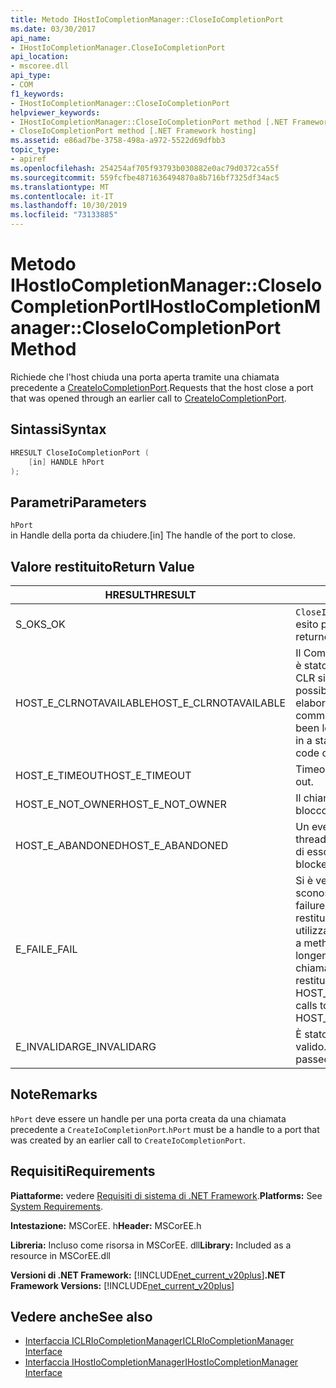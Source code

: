 ```yaml
---
title: Metodo IHostIoCompletionManager::CloseIoCompletionPort
ms.date: 03/30/2017
api_name:
- IHostIoCompletionManager.CloseIoCompletionPort
api_location:
- mscoree.dll
api_type:
- COM
f1_keywords:
- IHostIoCompletionManager::CloseIoCompletionPort
helpviewer_keywords:
- IHostIoCompletionManager::CloseIoCompletionPort method [.NET Framework hosting]
- CloseIoCompletionPort method [.NET Framework hosting]
ms.assetid: e86ad7be-3758-498a-a972-5522d69dfbb3
topic_type:
- apiref
ms.openlocfilehash: 254254af705f93793b030882e0ac79d0372ca55f
ms.sourcegitcommit: 559fcfbe4871636494870a8b716bf7325df34ac5
ms.translationtype: MT
ms.contentlocale: it-IT
ms.lasthandoff: 10/30/2019
ms.locfileid: "73133885"
---
```

# <a name="ihostiocompletionmanagercloseiocompletionport-method"></a><span data-ttu-id="50553-102">Metodo IHostIoCompletionManager::CloseIoCompletionPort</span><span class="sxs-lookup"><span data-stu-id="50553-102">IHostIoCompletionManager::CloseIoCompletionPort Method</span></span>
<span data-ttu-id="50553-103">Richiede che l'host chiuda una porta aperta tramite una chiamata precedente a [CreateIoCompletionPort](../../../../docs/framework/unmanaged-api/hosting/ihostiocompletionmanager-createiocompletionport-method.md).</span><span class="sxs-lookup"><span data-stu-id="50553-103">Requests that the host close a port that was opened through an earlier call to [CreateIoCompletionPort](../../../../docs/framework/unmanaged-api/hosting/ihostiocompletionmanager-createiocompletionport-method.md).</span></span>  
  
## <a name="syntax"></a><span data-ttu-id="50553-104">Sintassi</span><span class="sxs-lookup"><span data-stu-id="50553-104">Syntax</span></span>  
  
```cpp  
HRESULT CloseIoCompletionPort (  
    [in] HANDLE hPort  
);  
```  
  
## <a name="parameters"></a><span data-ttu-id="50553-105">Parametri</span><span class="sxs-lookup"><span data-stu-id="50553-105">Parameters</span></span>  
 `hPort`  
 <span data-ttu-id="50553-106">in Handle della porta da chiudere.</span><span class="sxs-lookup"><span data-stu-id="50553-106">[in] The handle of the port to close.</span></span>  
  
## <a name="return-value"></a><span data-ttu-id="50553-107">Valore restituito</span><span class="sxs-lookup"><span data-stu-id="50553-107">Return Value</span></span>  
  
|<span data-ttu-id="50553-108">HRESULT</span><span class="sxs-lookup"><span data-stu-id="50553-108">HRESULT</span></span>|<span data-ttu-id="50553-109">Descrizione</span><span class="sxs-lookup"><span data-stu-id="50553-109">Description</span></span>|  
|-------------|-----------------|  
|<span data-ttu-id="50553-110">S_OK</span><span class="sxs-lookup"><span data-stu-id="50553-110">S_OK</span></span>|<span data-ttu-id="50553-111">`CloseIoCompletionPort` ha restituito un esito positivo.</span><span class="sxs-lookup"><span data-stu-id="50553-111">`CloseIoCompletionPort` returned successfully.</span></span>|  
|<span data-ttu-id="50553-112">HOST_E_CLRNOTAVAILABLE</span><span class="sxs-lookup"><span data-stu-id="50553-112">HOST_E_CLRNOTAVAILABLE</span></span>|<span data-ttu-id="50553-113">Il Common Language Runtime (CLR) non è stato caricato in un processo oppure CLR si trova in uno stato in cui non è possibile eseguire codice gestito o elaborare la chiamata correttamente.</span><span class="sxs-lookup"><span data-stu-id="50553-113">The common language runtime (CLR) has not been loaded into a process, or the CLR is in a state in which it cannot run managed code or process the call successfully.</span></span>|  
|<span data-ttu-id="50553-114">HOST_E_TIMEOUT</span><span class="sxs-lookup"><span data-stu-id="50553-114">HOST_E_TIMEOUT</span></span>|<span data-ttu-id="50553-115">Timeout della chiamata.</span><span class="sxs-lookup"><span data-stu-id="50553-115">The call timed out.</span></span>|  
|<span data-ttu-id="50553-116">HOST_E_NOT_OWNER</span><span class="sxs-lookup"><span data-stu-id="50553-116">HOST_E_NOT_OWNER</span></span>|<span data-ttu-id="50553-117">Il chiamante non è il proprietario del blocco.</span><span class="sxs-lookup"><span data-stu-id="50553-117">The caller does not own the lock.</span></span>|  
|<span data-ttu-id="50553-118">HOST_E_ABANDONED</span><span class="sxs-lookup"><span data-stu-id="50553-118">HOST_E_ABANDONED</span></span>|<span data-ttu-id="50553-119">Un evento è stato annullato mentre un thread bloccato o Fiber era in attesa su di esso.</span><span class="sxs-lookup"><span data-stu-id="50553-119">An event was canceled while a blocked thread or fiber was waiting on it.</span></span>|  
|<span data-ttu-id="50553-120">E_FAIL</span><span class="sxs-lookup"><span data-stu-id="50553-120">E_FAIL</span></span>|<span data-ttu-id="50553-121">Si è verificato un errore irreversibile sconosciuto.</span><span class="sxs-lookup"><span data-stu-id="50553-121">An unknown catastrophic failure occurred.</span></span> <span data-ttu-id="50553-122">Quando un metodo restituisce E_FAIL, CLR non è più utilizzabile all'interno del processo.</span><span class="sxs-lookup"><span data-stu-id="50553-122">When a method returns E_FAIL, the CLR is no longer usable within the process.</span></span> <span data-ttu-id="50553-123">Le chiamate successive ai metodi di hosting restituiscono HOST_E_CLRNOTAVAILABLE.</span><span class="sxs-lookup"><span data-stu-id="50553-123">Subsequent calls to hosting methods return HOST_E_CLRNOTAVAILABLE.</span></span>|  
|<span data-ttu-id="50553-124">E_INVALIDARG</span><span class="sxs-lookup"><span data-stu-id="50553-124">E_INVALIDARG</span></span>|<span data-ttu-id="50553-125">È stato passato un handle di porta non valido.</span><span class="sxs-lookup"><span data-stu-id="50553-125">An invalid port handle was passed.</span></span>|  
  
## <a name="remarks"></a><span data-ttu-id="50553-126">Note</span><span class="sxs-lookup"><span data-stu-id="50553-126">Remarks</span></span>  
 <span data-ttu-id="50553-127">`hPort` deve essere un handle per una porta creata da una chiamata precedente a `CreateIoCompletionPort`.</span><span class="sxs-lookup"><span data-stu-id="50553-127">`hPort` must be a handle to a port that was created by an earlier call to `CreateIoCompletionPort`.</span></span>  
  
## <a name="requirements"></a><span data-ttu-id="50553-128">Requisiti</span><span class="sxs-lookup"><span data-stu-id="50553-128">Requirements</span></span>  
 <span data-ttu-id="50553-129">**Piattaforme:** vedere [Requisiti di sistema di .NET Framework](../../../../docs/framework/get-started/system-requirements.md).</span><span class="sxs-lookup"><span data-stu-id="50553-129">**Platforms:** See [System Requirements](../../../../docs/framework/get-started/system-requirements.md).</span></span>  
  
 <span data-ttu-id="50553-130">**Intestazione:** MSCorEE. h</span><span class="sxs-lookup"><span data-stu-id="50553-130">**Header:** MSCorEE.h</span></span>  
  
 <span data-ttu-id="50553-131">**Libreria:** Incluso come risorsa in MSCorEE. dll</span><span class="sxs-lookup"><span data-stu-id="50553-131">**Library:** Included as a resource in MSCorEE.dll</span></span>  
  
 <span data-ttu-id="50553-132">**Versioni di .NET Framework:** [!INCLUDE[net_current_v20plus](../../../../includes/net-current-v20plus-md.md)]</span><span class="sxs-lookup"><span data-stu-id="50553-132">**.NET Framework Versions:** [!INCLUDE[net_current_v20plus](../../../../includes/net-current-v20plus-md.md)]</span></span>  
  
## <a name="see-also"></a><span data-ttu-id="50553-133">Vedere anche</span><span class="sxs-lookup"><span data-stu-id="50553-133">See also</span></span>

- [<span data-ttu-id="50553-134">Interfaccia ICLRIoCompletionManager</span><span class="sxs-lookup"><span data-stu-id="50553-134">ICLRIoCompletionManager Interface</span></span>](../../../../docs/framework/unmanaged-api/hosting/iclriocompletionmanager-interface.md)
- [<span data-ttu-id="50553-135">Interfaccia IHostIoCompletionManager</span><span class="sxs-lookup"><span data-stu-id="50553-135">IHostIoCompletionManager Interface</span></span>](../../../../docs/framework/unmanaged-api/hosting/ihostiocompletionmanager-interface.md)
